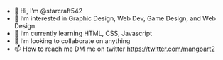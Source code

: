 - 👋 Hi, I’m @starcraft542
- 👀 I’m interested in Graphic Design, Web Dev, Game Design, and Web Design.
- 🌱 I’m currently learning HTML, CSS, Javascript
- 💞️ I’m looking to collaborate on anything
- 📫 How to reach me DM me on twitter https://twitter.com/mangoart2

<!---
starcraft542/starcraft542 is a ✨ special ✨ repository because its `README.md` (this file) appears on your GitHub profile.
You can click the Preview link to take a look at your changes.
--->
